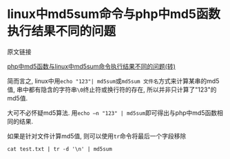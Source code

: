 # linux中md5sum命令与php中md5函数执行结果不同的问题

原文链接

[php中md5函数与linux中md5sum命令执行结果不同的问题(转)]()

简而言之, linux中用`echo "123"| md5sum`或`md5sum 文件名`方式来计算某串的md5值, 串中都有隐含的字符串`\0`终止符或换行符的存在, 所以并非只计算了"123"的md5值.

大可不必怀疑md5算法. 用`echo –n "123" | md5sum`即可得出与php中md5函数相同的结果.

如果是针对文件计算md5值, 则可以使用`tr`命令将最后一个字段移除

```
cat test.txt | tr -d '\n' | md5sum
```
